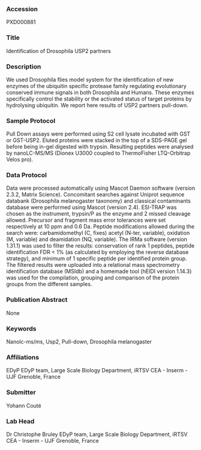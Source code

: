 ### Accession
PXD000881

### Title
Identification of Drosophila USP2 partners

### Description
We used Drosophila flies model system for the identification of new enzymes of the ubiquitin specific protease family regulating evolutionary conserved immune signals in both Drosophila and Humans. These enzymes specifically control the stability or the activated status of target proteins by hydrolysing ubiquitin. We report here results of USP2 partners pull-down.

### Sample Protocol
Pull Down assays were performed using S2 cell lysate incubated with GST or GST-USP2. Eluted proteins were stacked in the top of a SDS-PAGE gel before being in-gel digested with trypsin. Resulting peptides were analysed by nanoLC-MS/MS (Dionex U3000 coupled to ThermoFisher LTQ-Orbitrap Velos pro).

### Data Protocol
Data were processed automatically using Mascot Daemon software (version 2.3.2, Matrix Science). Concomitant searches against Uniprot sequence databank (Drosophila melanogaster taxonomy) and classical contaminants database were performed using Mascot (version 2.4). ESI-TRAP was chosen as the instrument, trypsin/P as the enzyme and 2 missed cleavage allowed. Precursor and fragment mass error tolerances were set respectively at 10 ppm and 0.6 Da. Peptide modifications allowed during the search were: carbamidomethyl (C, fixes) acetyl (N-ter, variable), oxidation (M, variable) and deamidation (NQ, variable). The IRMa software (version 1.31.1) was used to filter the results: conservation of rank 1 peptides, peptide identification FDR < 1% (as calculated by employing the reverse database strategy), and minimum of 1 specific peptide per identified protein group. The filtered results were uploaded into a relational mass spectrometry identification database (MSIdb) and a homemade tool (hEIDI version 1.14.3) was used for the compilation, grouping and comparison of the protein groups from the different samples.

### Publication Abstract
None

### Keywords
Nanolc-ms/ms, Usp2, Pull-down, Drosophila melanogaster

### Affiliations
EDyP
EDyP team, Large Scale Biology Department, iRTSV CEA - Inserm - UJF Grenoble, France

### Submitter
Yohann Couté

### Lab Head
Dr Christophe Bruley
EDyP team, Large Scale Biology Department, iRTSV CEA - Inserm - UJF Grenoble, France


